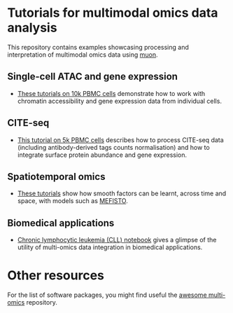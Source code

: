 # Tutorials for multimodal omics data analysis

This repository contains examples showcasing processing and interpretation of multimodal omics data using [muon](https://github.com/gtca/muon).

## Single-cell ATAC and gene expression

- [These tutorials on 10k PBMC cells](single-cell-rna-atac/pbmc10k) demonstrate how to work with chromatin accessibility and gene expression data from individual cells.

## CITE-seq

- [This tutorial on 5k PBMC cells](cite-seq/1-CITE-seq-PBMC-5k.ipynb) describes how to process CITE-seq data (including antibody-derived tags counts normalisation) and how to integrate surface protein abundance and gene expression.

## Spatiotemporal omics

- [These tutorials](mefisto/) show how smooth factors can be learnt, across time and space, with models such as [MEFISTO](https://biofam.github.io/MOFA2/MEFISTO).

## Biomedical applications

- [Chronic lymphocytic leukemia (CLL) notebook](CLL.ipynb) gives a glimpse of the utility of multi-omics data integration in biomedical applications.

# Other resources

For the list of software packages, you might find useful the [awesome multi-omics](https://github.com/mikelove/awesome-multi-omics) repository.
